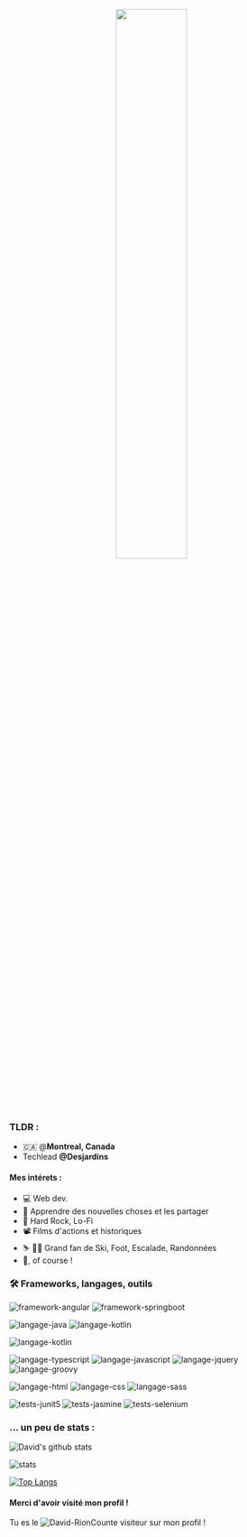 <p align="center">
   <img src="https://media.giphy.com/media/8dx7Q9AXiMM24/giphy.gif" width=50% height=50%>
</p>

### TLDR :

* 🇨🇦 @**Montreal, Canada**
* Techlead **@Desjardins**

#### Mes intérets :

* 💻 Web dev.
* 🧠 Apprendre des nouvelles choses et les partager
* :guitar: Hard Rock, Lo-Fi
* :film_projector: Films d'actions et historiques
* :skier: :climbing_man: Grand fan de Ski, Foot, Escalade, Randonnées
* 🍕, of course !

### :hammer_and_wrench: Frameworks, langages, outils

![framework-angular](https://img.shields.io/badge/Framework-Angular-informational?style=flat&logo=angular&logoColor=white&color=2bbc8a) 
![framework-springboot](https://img.shields.io/badge/Framework-SpringBoot-informational?style=flat&logo=springboot&logoColor=white&color=2bbc8a)

![langage-java](https://img.shields.io/badge/Langage-Java-informational?style=flat&logo=oracle&logoColor=white&color=2bbc8a) ![langage-kotlin](https://img.shields.io/badge/Langage-Kotlin-informational?style=flat&logo=kotlin&logoColor=white&color=2bbc8a) 

![langage-kotlin](https://img.shields.io/badge/Langage-Kotlin-informational?style=flat&logo=h2&logoColor=white&color=2bbc8a)

![langage-typescript](https://img.shields.io/badge/Langage-Typescript-informational?style=flat&logo=Typescript&logoColor=white&color=2bbc8a) ![langage-javascript](https://img.shields.io/badge/Langage-Javascript-informational?style=flat&logo=javascript&logoColor=white&color=2bbc8a) ![langage-jquery](https://img.shields.io/badge/Langage-JQuery-informational?style=flat&logo=jquery&logoColor=white&color=2bbc8a) ![langage-groovy](https://img.shields.io/badge/Langage-Groovy-informational?style=flat&logo=ApacheGroovy&logoColor=white&color=2bbc8a)

![langage-html](https://img.shields.io/badge/Langage-HTML-informational?style=flat&logo=html5&logoColor=white&color=2bbc8a) 
![langage-css](https://img.shields.io/badge/Langage-CSS-informational?style=flat&logo=css3&logoColor=white&color=2bbc8a) ![langage-sass](https://img.shields.io/badge/Langage-Sass-informational?style=flat&logo=sass&logoColor=white&color=2bbc8a)

![tests-junit5](https://img.shields.io/badge/Tests-Junit5-informational?style=flat&logo=junit5&logoColor=white&color=2bbc8a) ![tests-jasmine](https://img.shields.io/badge/Tests-Jasmine-informational?style=flat&logo=jasmine&logoColor=white&color=2bbc8a) ![tests-selenium](https://img.shields.io/badge/Tests-Selenium-informational?style=flat&logo=selenium&logoColor=white&color=2bbc8a)

### ... un peu de stats :

![David's github stats](https://github-readme-stats.vercel.app/api?username=David-Rion&hide=issues&count_private=true&theme=vue&show_icons=true)

![stats](https://github-readme-streak-stats.herokuapp.com/?user=David-Rion)

[![Top Langs](https://github-readme-stats.vercel.app/api/top-langs/?username=David-Rion)](https://github.com/anuraghazra/github-readme-stats)


#### Merci d'avoir visité mon profil !

Tu es le ![David-RionCount](https://profile-counter.glitch.me/David-Rion/count.svg)e visiteur sur mon profil !

